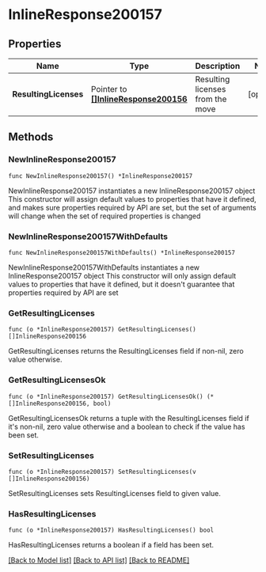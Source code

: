 # InlineResponse200157

## Properties

Name | Type | Description | Notes
------------ | ------------- | ------------- | -------------
**ResultingLicenses** | Pointer to [**[]InlineResponse200156**](InlineResponse200156.md) | Resulting licenses from the move | [optional] 

## Methods

### NewInlineResponse200157

`func NewInlineResponse200157() *InlineResponse200157`

NewInlineResponse200157 instantiates a new InlineResponse200157 object
This constructor will assign default values to properties that have it defined,
and makes sure properties required by API are set, but the set of arguments
will change when the set of required properties is changed

### NewInlineResponse200157WithDefaults

`func NewInlineResponse200157WithDefaults() *InlineResponse200157`

NewInlineResponse200157WithDefaults instantiates a new InlineResponse200157 object
This constructor will only assign default values to properties that have it defined,
but it doesn't guarantee that properties required by API are set

### GetResultingLicenses

`func (o *InlineResponse200157) GetResultingLicenses() []InlineResponse200156`

GetResultingLicenses returns the ResultingLicenses field if non-nil, zero value otherwise.

### GetResultingLicensesOk

`func (o *InlineResponse200157) GetResultingLicensesOk() (*[]InlineResponse200156, bool)`

GetResultingLicensesOk returns a tuple with the ResultingLicenses field if it's non-nil, zero value otherwise
and a boolean to check if the value has been set.

### SetResultingLicenses

`func (o *InlineResponse200157) SetResultingLicenses(v []InlineResponse200156)`

SetResultingLicenses sets ResultingLicenses field to given value.

### HasResultingLicenses

`func (o *InlineResponse200157) HasResultingLicenses() bool`

HasResultingLicenses returns a boolean if a field has been set.


[[Back to Model list]](../README.md#documentation-for-models) [[Back to API list]](../README.md#documentation-for-api-endpoints) [[Back to README]](../README.md)


